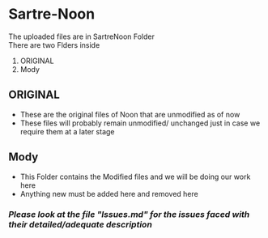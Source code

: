 # Sartre-Noon
The uploaded files are in SartreNoon Folder
<br>
<ln>
There are two Flders inside 
<ol>
  <li>ORIGINAL</li>
  <li>Mody</li>
</ol>
<h2>ORIGINAL</h2>
<p>
  <ul>
    <li>
      These are the original files of Noon that are unmodified as of now 
    </li>
    <li>
      These files will probably remain unmodified/ unchanged just in case we require them at a later stage
    </li>
  </ul>
</p>
<h2>Mody</h2>
  <p>
    <ul>
      <li>
        This Folder contains the Modified files and we will be doing our work here
      </li>
      <li>
        Anything new must be added here and removed here
      </li>
    </ul>
  </p>

  <h3><b><i>Please look at the file "Issues.md" for the issues faced with their detailed/adequate description</i></b></h3>

